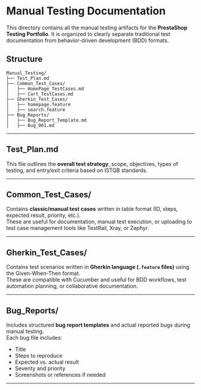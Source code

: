 # Manual Testing Documentation

This directory contains all the manual testing artifacts for the **PrestaShop Testing Portfolio**. It is organized to clearly separate traditional test documentation from behavior-driven development (BDD) formats.

## Structure

```
Manual_Testing/
├── Test_Plan.md
├── Common_Test_Cases/
│   ├── HomePage_TestCases.md
│   ├── Cart_TestCases.md
├── Gherkin_Test_Cases/
│   ├── homepage.feature
│   ├── search.feature
├── Bug_Reports/
│   ├── Bug_Report_Template.md
│   ├── Bug_001.md
```

---

## Test_Plan.md
This file outlines the **overall test strategy**, scope, objectives, types of testing, and entry/exit criteria based on ISTQB standards.

---

## Common_Test_Cases/
Contains **classic/manual test cases** written in table format (ID, steps, expected result, priority, etc.).  
These are useful for documentation, manual test execution, or uploading to test case management tools like TestRail, Xray, or Zephyr.

---

## Gherkin_Test_Cases/
Contains test scenarios written in **Gherkin language (`.feature` files)** using the Given-When-Then format.  
These are compatible with Cucumber and useful for BDD workflows, test automation planning, or collaborative documentation.

---

## Bug_Reports/
Includes structured **bug report templates** and actual reported bugs during manual testing.  
Each bug file includes:
- Title
- Steps to reproduce
- Expected vs. actual result
- Severity and priority
- Screenshots or references if needed

---
